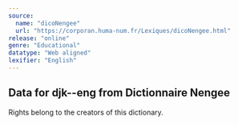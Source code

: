 ```yaml
---
source:
  name: "dicoNengee"
  url: "https://corporan.huma-num.fr/Lexiques/dicoNengee.html"
release: "online"
genre: "Educational"
datatype: "Web aligned"
lexifier: "English"
---
```


## Data for djk--eng from Dictionnaire Nengee

Rights belong to the creators of this dictionary.

